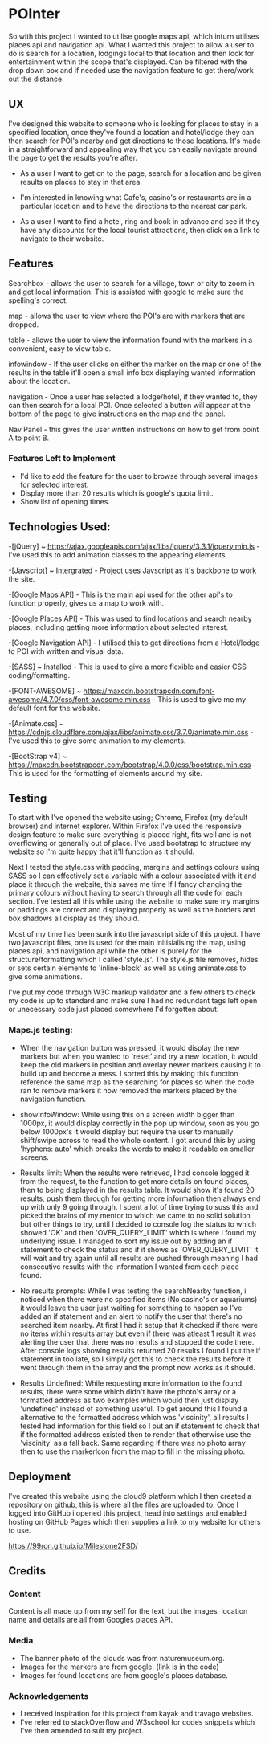 # POInter

So with this project I wanted to utilise google maps api, which inturn utilises places api and navigation api.
What I wanted this project to allow a user to do is search for a location, lodgings local to that location and then look for entertainment
within the scope that's displayed. Can be filtered with the drop down box and if needed use the navigation feature to get there/work out the distance.

## UX

I've designed this website to someone who is looking for places to stay in a specified location, once they've found a location and hotel/lodge they can then search for POI's nearby and get directions
to those locations. It's made in a straightforward and appealing way that you can easily navigate around the page to get the results you're after.

- As a user I want to get on to the page, search for a location and be given results on places to stay in that area.

- I'm interested in knowing what Cafe's, casino's or restaurants are in a particular location and to have the directions to the nearest car park.

- As a user I want to find a hotel, ring and book in advance and see if they have any discounts for the local tourist attractions, then click on a link to navigate to their website.

## Features

Searchbox - allows the user to search for a village, town or city to zoom in and get local information. This is assisted with google to make sure the spelling's correct.

map - allows the user to view where the POI's are with markers that are dropped.

table - allows the user to view the information found with the markers in a convenient, easy to view table.

infowindow - If the user clicks on either the marker on the map or one of the results in the table it'll open a small info box displaying wanted information about the location.

navigation - Once a user has selected a lodge/hotel, if they wanted to, they can then search for a local POI. Once selected a button will appear at the bottom of the page to give instructions on the map and the panel.

Nav Panel - this gives the user written instructions on how to get from point A to point B.
 
### Features Left to Implement
- I'd like to add the feature for the user to browse through several images for selected interest.
- Display more than 20 results which is google's quota limit.
- Show list of opening times.

## Technologies Used:

-[jQuery] ~ https://ajax.googleapis.com/ajax/libs/jquery/3.3.1/jquery.min.js
    - I've used this to add animation classes to the appearing elements.

-[Javscript] ~ Intergrated
    - Project uses Javscript as it's backbone to work the site.

-[Google Maps API] 
    - This is the main api used for the other api's to function properly, gives us a map to work with.

-[Google Places API]
    - This was used to find locations and search nearby places, including getting more information about selected interest.

-[Google Navigation API]
    - I utilised this to get directions from a Hotel/lodge to POI with written and visual data.

-[SASS] ~ Installed
    - This is used to give a more flexible and easier CSS coding/formatting. 

-[FONT-AWESOME] ~ https://maxcdn.bootstrapcdn.com/font-awesome/4.7.0/css/font-awesome.min.css
    - This is used to give me my default font for the website.

-[Animate.css] ~ https://cdnjs.cloudflare.com/ajax/libs/animate.css/3.7.0/animate.min.css
    - I've used this to give some animation to my elements.

-[BootStrap v4] ~ https://maxcdn.bootstrapcdn.com/bootstrap/4.0.0/css/bootstrap.min.css
    - This is used for the formatting of elements around my site.
    
## Testing

To start with I've opened the website using; Chrome, Firefox (my default browser) and internet explorer. Within Firefox I've used the responsive design feature to make sure everything is placed right,
fits well and is not overflowing or generally out of place. I've used bootstrap to structure my website so I'm quite happy that it'll function as it should.

Next I tested the style.css with padding, margins and settings colours using SASS so I can effectively set a variable with a colour associated with it and place it through the website, this
saves me time If I fancy changing the primary colours without having to search through all the code for each section. I've tested all this while using the website to make sure my margins 
or paddings are correct and displaying properly as well as the borders and box shadows all display as they should. 

Most of my time has been sunk into the javascript side of this project. I have two javascript files, one is used for the main initisialising the map, using places api, and navigation api
while the other is purely for the structure/formatting which I called 'style.js'. The style.js file removes, hides or sets certain elements to 'inline-block' as well as using animate.css
to give some animations.

I've put my code through W3C markup validator and a few others to check my code is up to standard and make sure I had no redundant tags left open or unecessary code just placed somewhere I'd forgotten about.

### Maps.js testing:

 - When the navigation button was pressed, it would display the new markers but when you wanted to 'reset' and try a new location, it would keep the old markers in position and overlay 
   newer markers causing it to build up and become a mess. I sorted this by making this function reference the same map as the searching for places so when the code ran to remove markers
   it now removed the markers placed by the navigation function.

 - showInfoWindow: While using this on a screen width bigger than 1000px, it would display correctly in the pop up window, soon as you go below 1000px's it would display but require the user
   to manually shift/swipe across to read the whole content. I got around this by using 'hyphens: auto' which breaks the words to make it readable on smaller screens.

 - Results limit: When the results were retrieved, I had console logged it from the request, to the function to get more details on found places, then to being displayed in the results table.
   It would show it's found 20 results, push them through for getting more information then always end up with only 9 going through. I spent a lot of time trying to suss this and picked the
   brains of my mentor to which we came to no solid solution but other things to try, until I decided to console log the status to which showed 'OK' and then 'OVER_QUERY_LIMIT' which is where 
   I found my underlying issue. I managed to sort my issue out by adding an if statement to check the status and if it shows as 'OVER_QUERY_LIMIT' it will wait and try again until all results
   are pushed through meaning I had consecutive results with the information I wanted from each place found.

 - No results prompts: While I was testing the searchNearby function, i noticed when there were no specified items (No casino's or aquariums) it would leave the user just waiting for something to happen
   so I've added an if statement and an alert to notify the user that there's no searched item nearby. At first I had it setup that it checked if there were no items within results array but 
   even if there was atleast 1 result it was alerting the user that there was no results and stopped the code there. After console logs showing results returned 20 results I found I put the if
   statement in too late, so I simply got this to check the results before it went through them in the array and the prompt now works as it should.

 - Results Undefined: While requesting more information to the found results, there were some which didn't have the photo's array or a formatted address as two examples which would then just display
   'undefined' instead of something useful. To get around this I found a alternative to the formatted address which was 'viscinity', all results I tested had information for this field so I put an if statement
   to check that if the formatted address existed then to render that otherwise use the 'viscinity' as a fall back. Same regarding if there was no photo array then to use the markerIcon from the map to fill in 
   the missing photo. 

## Deployment

I've created this website using the cloud9 platform which I then created a repository on github, this is where all the files are uploaded to. Once I logged into GitHub i opened this project, 
head into settings and enabled hosting on GitHub Pages which then supplies a link to my website for others to use. 

https://99ron.github.io/Milestone2FSD/


## Credits

### Content

Content is all made up from my self for the text, but the images, location name and details are all from Googles places API.

### Media

- The banner photo of the clouds was from naturemuseum.org. 
- Images for the markers are from google. (link is in the code)
- Images for found locations are from google's places database.


### Acknowledgements

- I received inspiration for this project from kayak and travago websites.
- I've referred to stackOverflow and W3school for codes snippets which I've then amended to suit my project. 

